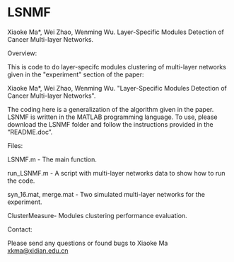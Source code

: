 # LSNMF

Xiaoke Ma*, Wei Zhao, Wenming Wu.  Layer-Specific Modules Detection of Cancer Multi-layer Networks.


Overview:

This is code to do layer-specifc modules clustering of multi-layer networks given in the "experiment" section of the paper: 

Xiaoke Ma*, Wei Zhao, Wenming Wu. "Layer-Specific Modules Detection of Cancer Multi-layer Networks".

The coding here is a generalization of the algorithm given in the paper. LSNMF is written in the MATLAB programming language. To use, please download the LSNMF folder and follow the instructions provided in the “README.doc”.

Files:

LSNMF.m - The main function.

run_LSNMF.m - A script with multi-layer networks data to show how to run the code.

syn_16.mat, merge.mat - Two simulated multi-layer networks for the experiment. 

ClusterMeasure- Modules clustering performance evaluation.

Contact:

Please send any questions or found bugs to Xiaoke Ma xkma@xidian.edu.cn 
